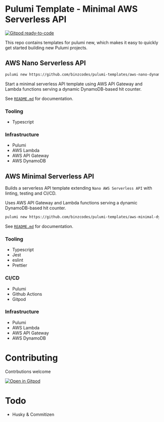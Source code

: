 # Pulumi Template - Minimal AWS Serverless API

[![Gitpod ready-to-code](https://img.shields.io/badge/Gitpod-ready--to--code-908a85?logo=gitpod)](https://gitpod.io/#https://github.com/binzcodes/pulumi-templates)

This repo contains templates for pulumi new, which makes it easy to quickly get started building new Pulumi projects.

## AWS Nano Serverless API

```bash
pulumi new https://github.com/binzcodes/pulumi-templates/aws-nano-dynamo-api-gateway
```

Start a minimal serverless API template using AWS API Gateway and Lambda functions serving a dynamic DynamoDB-based hit counter.

See [`README.md`](aws-nano-dynamo-api-gateway/README.md) for documentation.

### Tooling

- Typescript

### Infrastructure

- Pulumi
- AWS Lambda
- AWS API Gateway
- AWS DynamoDB

## AWS Minimal Serverless API

Builds a serverless API template extending `Nano AWS Serverless API` with linting, testing and CI/CD.

Uses AWS API Gateway and Lambda functions serving a dynamic DynamoDB-based hit counter.

```bash
pulumi new https://github.com/binzcodes/pulumi-templates/aws-minimal-dynamo-api-gateway
```

See [`README.md`](aws-minimal-dynamo-api-gateway/README.md) for documentation.

### Tooling

- Typescript
- Jest
- eslint
- Prettier

### CI/CD

- Pulumi
- Github Actions
- Gitpod

### Infrastructure

- Pulumi
- AWS Lambda
- AWS API Gateway
- AWS DynamoDB

# Contributing

Contrbutions welcome

[![Open in Gitpod](https://gitpod.io/button/open-in-gitpod.svg)](https://gitpod.io/#https://github.com/binzcodes/pulumi-templates)

# Todo

- Husky & Commitizen
